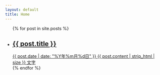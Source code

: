 ```yaml
---
layout: default
title: Home
---
```

<section id="home">
    <ul id="post-list" class="post-list">
        {% for post in site.posts %}
            <li>
                <a href="{{ post.url | relative_url }}">
                    <h2>{{ post.title }}</h2>
                    <div class="post-meta-container">
                        <time class="post-date" datetime="{{ post.date | date_to_xmlschema }}">{{ post.date | date: "%Y年%m月%d日" }}</time>
                        <span class="post-word-count">{{ post.content | strip_html | size }} 文字</span>
                    </div>
                </a>
            </li>
        {% endfor %}
    </ul>
</section>
